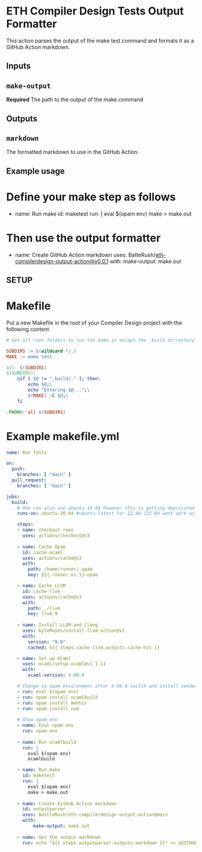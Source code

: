 # ETH Compiler Design Tests Output Formatter

This action parses the output of the make test command and formats it as a GitHub Action markdown.

## Inputs

## `make-output`

**Required** The path to the output of the make command

## Outputs

## `markdown`

The formatted markdown to use in the GitHub Action.

## Example usage

# Define your make step as follows
- name: Run make
    id: maketest
    run: |
        eval $(opam env)
        make > make.out

# Then use the output formatter
- name: Create GitHub Action markdown
    uses: BatteRush/eth-compilerdesign-output-action@v0.0.1
    with:
        make-output: make.out


## SETUP

# Makefile
Put a new Makefile in the root of your Compiler Design project with the following content

```makefile
# Get all root folders to run the make in except the _build dirrectory

SUBDIRS := $(wildcard */.)
MAKE := make test

all: $(SUBDIRS)
$(SUBDIRS):
	@if [ $@ != "_build/." ]; then\
		echo $@;\
		echo "Entering $@...";\
		$(MAKE) -C $@;\
	fi

.PHONY: all $(SUBDIRS)
```

# Example makefile.yml

```yml
name: Run Tests

on:
  push:
    branches: [ "main" ]
  pull_request:
    branches: [ "main" ]

jobs:
  build:
    # One can also use ubuntu-18.04 however this is getting depricated by Jan 2023
    runs-on: ubuntu-20.04 #ubuntu-latest for 22.04 (22.04 wont work with LLVM 9 however)

    steps:
    - name: checkout repo
      uses: actions/checkout@v3
      
    - name: Cache Opam
      id: cache-ocaml
      uses: actions/cache@v3
      with:
        path: /home/runner/.opam
        key: ${{ runner.os }}-opam

    - name: Cache LLVM
      id: cache-llvm
      uses: actions/cache@v3
      with:
        path: ./llvm
        key: llvm-9
        
    - name: Install LLVM and Clang
      uses: KyleMayes/install-llvm-action@v1
      with:
        version: "9.0"
        cached: ${{ steps.cache-llvm.outputs.cache-hit }}

    - name: Set up OCaml
      uses: ocaml/setup-ocaml@v1.1.11
      with:
        ocaml-version: 4.06.0

    # Change to opam environment after 4.06.0 switch and install needed packages
    - run: eval $(opam env)
    - run: opam install ocamlbuild
    - run: opam install menhir
    - run: opam install num 
    
    # Show opam env
    - name: Eval opam env
      run: opam env
      
    - name: Run ocamlbuild
      run: |
        eval $(opam env)
        ocamlbuild

    - name: Run make
      id: maketest
      run: |
        eval $(opam env)
        make > make.out
        
    - name: Create GitHub Action markdown
      id: outputparser
      uses: BattleRush/eth-compilerdesign-output-action@main
      with:
          make-output: make.out
          
    - name: Get the output markdown
      run: echo "${{ steps.outputparser.outputs.markdown }}" >> $GITHUB_STEP_SUMMARY
```